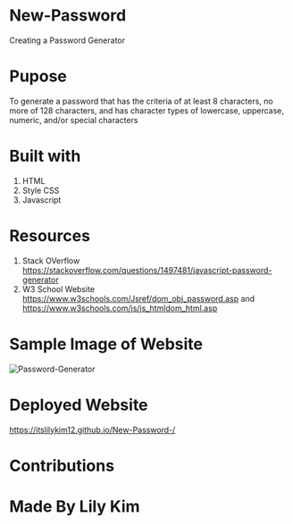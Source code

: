 # New-Password 
Creating a Password Generator 

# Pupose 
To generate a password that has the criteria of at least 8 characters, no more of 128 characters, and has character types of lowercase, uppercase, numeric, and/or special characters

# Built with 
 1. HTML 
 2. Style CSS 
 3. Javascript 

 # Resources 
 1. Stack OVerflow 
    https://stackoverflow.com/questions/1497481/javascript-password-generator
 2. W3 School Website
    https://www.w3schools.com/Jsref/dom_obj_password.asp and 
    https://www.w3schools.com/js/js_htmldom_html.asp
# Sample Image of Website 
![Password-Generator](https://user-images.githubusercontent.com/78708872/111075042-72d1c400-84bc-11eb-8305-c856a17a6672.PNG)


# Deployed Website 
https://itslilykim12.github.io/New-Password-/

# Contributions 
Made By Lily Kim 
=======

